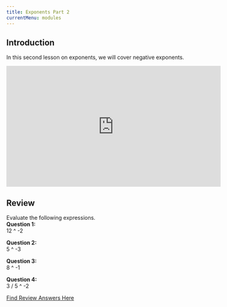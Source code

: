 ```yaml
---
title: Exponents Part 2
currentMenu: modules
---
```


## Introduction  

In this second lesson on exponents, we will cover negative exponents.

<div class="youtube-wrapper"><iframe width="560" height="315" src="https://www.youtube.com/embed/1Nt-t9YJM8k?list=PL238F98B2C6422A95" frameborder="0" allowfullscreen></iframe></div>

## Review  
Evaluate the following expressions.  
**Question 1:**  
12 ^ -2  

**Question 2:**  
5 ^ -3
 
**Question 3:**  
8 ^ -1  

**Question 4:**  
3 / 5 ^ -2  

[Find Review Answers Here](../../ANSWERS.md)
